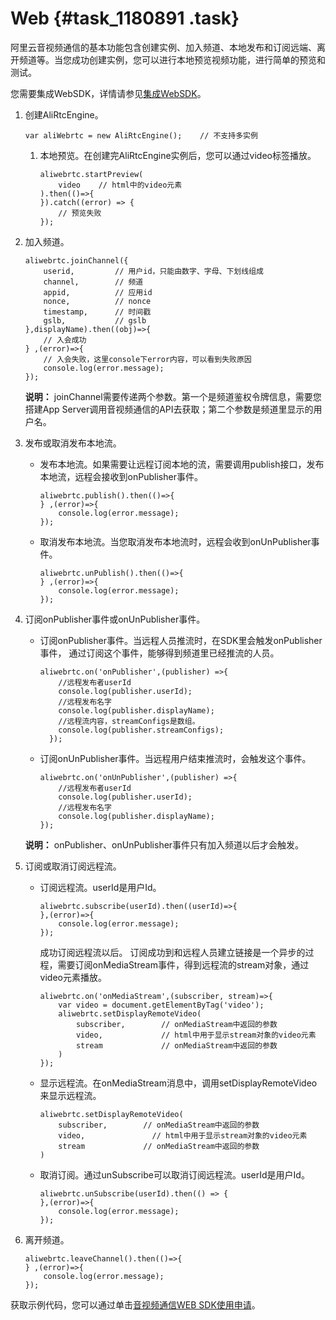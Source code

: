 # Web {#task_1180891 .task}

阿里云音视频通信的基本功能包含创建实例、加入频道、本地发布和订阅远端、离开频道等。当您成功创建实例，您可以进行本地预览视频功能，进行简单的预览和测试。

您需要集成WebSDK，详情请参见[集成WebSDK](cn.zh-CN/快速入门/集成客户端SDK/Web.md#)。

1.  创建AliRtcEngine。 

    ``` {#codeblock_2b8_1ou_4ge .language-javascript}
    var aliWebrtc = new AliRtcEngine();    // 不支持多实例   
    ```

    1.  本地预览。在创建完AliRtcEngine实例后，您可以通过video标签播放。 

        ``` {#codeblock_df0_slj_a2x .language-java}
        aliwebrtc.startPreview(
            video    // html中的video元素
        ).then(()=>{
        }).catch((error) => {
            // 预览失败
        });
        ```

2.  加入频道。 

    ``` {#codeblock_li5_4yx_lo2 .language-java}
    aliwebrtc.joinChannel({
        userid,         // 用户id，只能由数字、字母、下划线组成
        channel,        // 频道
        appid,          // 应用id
        nonce,          // nonce
        timestamp,      // 时间戳
        gslb,           // gslb
    },displayName).then((obj)=>{
        // 入会成功
    } ,(error)=>{
        // 入会失败，这里console下error内容，可以看到失败原因
        console.log(error.message);
    });              
    ```

    **说明：** joinChannel需要传递两个参数。第一个是频道鉴权令牌信息，需要您搭建App Server调用音视频通信的API去获取；第二个参数是频道里显示的用户名。

3.  发布或取消发布本地流。 
    -   发布本地流。如果需要让远程订阅本地的流，需要调用publish接口，发布本地流，远程会接收到onPublisher事件。

        ``` {#codeblock_3n6_slo_lkd}
        aliwebrtc.publish().then(()=>{
        } ,(error)=>{
            console.log(error.message);
        });
        ```

    -   取消发布本地流。当您取消发布本地流时，远程会收到onUnPublisher事件。

        ``` {#codeblock_hcr_kn1_7zb}
        aliwebrtc.unPublish().then(()=>{
        } ,(error)=>{
            console.log(error.message);
        });
        ```

4.  订阅onPublisher事件或onUnPublisher事件。 

    -   订阅onPublisher事件。当远程人员推流时，在SDK里会触发onPublisher事件， 通过订阅这个事件，能够得到频道里已经推流的人员。

        ``` {#codeblock_6fx_b35_q7n}
        aliwebrtc.on('onPublisher',(publisher) =>{
            //远程发布者userId
            console.log(publisher.userId);
            //远程发布名字
            console.log(publisher.displayName);
            //远程流内容，streamConfigs是数组。
            console.log(publisher.streamConfigs);
          });
        ```

    -   订阅onUnPublisher事件。当远程用户结束推流时，会触发这个事件。

        ``` {#codeblock_ryd_rsj_r5c}
        aliwebrtc.on('onUnPublisher',(publisher) =>{
            //远程发布者userId
            console.log(publisher.userId);
            //远程发布名字
            console.log(publisher.displayName);
        });
        ```

    **说明：** onPublisher、onUnPublisher事件只有加入频道以后才会触发。

5.  订阅或取消订阅远程流。 
    -   订阅远程流。userId是用户Id。

        ``` {#codeblock_0sp_lmq_3v3}
        aliwebrtc.subscribe(userId).then((userId)=>{
        },(error)=>{
            console.log(error.message);
        });
        ```

        成功订阅远程流以后。 订阅成功到和远程人员建立链接是一个异步的过程，需要订阅onMediaStream事件，得到远程流的stream对象，通过video元素播放。

        ``` {#codeblock_bgb_vbg_vw0}
        aliwebrtc.on('onMediaStream',(subscriber, stream)=>{
            var video = document.getElementByTag('video');
            aliwebrtc.setDisplayRemoteVideo(
                subscriber,        // onMediaStream中返回的参数
                video,             // html中用于显示stream对象的video元素
                stream             // onMediaStream中返回的参数
            )
        });
        ```

    -   显示远程流。在onMediaStream消息中，调用setDisplayRemoteVideo来显示远程流。

        ``` {#codeblock_f91_flo_1ot}
        aliwebrtc.setDisplayRemoteVideo(
            subscriber,        // onMediaStream中返回的参数
            video,               // html中用于显示stream对象的video元素
            stream             // onMediaStream中返回的参数
        )
        ```

    -   取消订阅。通过unSubscribe可以取消订阅远程流。userId是用户Id。

        ``` {#codeblock_b0w_jqp_imp}
        aliwebrtc.unSubscribe(userId).then(() => {
        },(error)=>{
            console.log(error.message);
        });
        ```

6.  离开频道。 

    ``` {#codeblock_wlo_l0x_xhg}
    aliwebrtc.leaveChannel().then(()=>{
    } ,(error)=>{
        console.log(error.message);
    });
    ```


获取示例代码，您可以通过单击[音视频通信WEB SDK使用申请](https://page.aliyun.com/form/act878195301/index.htm)。

